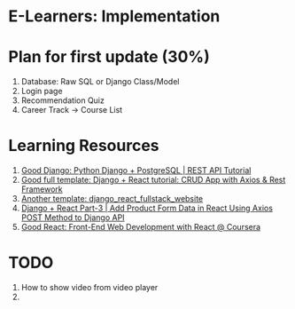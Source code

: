 # E-Learners: Implementation

# Plan for first update (30%)
1. Database: Raw SQL or Django Class/Model
2. Login page
3. Recommendation Quiz
4. Career Track -> Course List

# Learning Resources

1. [Good Django: Python Django + PostgreSQL | REST API Tutorial](https://www.youtube.com/watch?v=Pwwz4_AvHDU&ab_channel=ArtofEngineer)
2. [Good full template: Django + React tutorial: CRUD App with Axios & Rest Framework](https://www.bezkoder.com/django-react-axios-rest-framework/)
3. [Another template:  django_react_fullstack_website](https://github.com/GaziAdib/django_react_fullstack_website)
4. [Django + React Part-3 | Add Product Form Data in React Using Axios POST Method to Django API](https://www.youtube.com/watch?v=xtQ74HKTOwY&list=PLRryctpAnIevyRCNdB4tGMeMEgE3PY2Kf&index=7&ab_channel=GreatAdib)
5. [Good React: Front-End Web Development with React @ Coursera](https://www.coursera.org/learn/front-end-react/home/week/1)

# TODO
1. How to show video from video player
2. 


